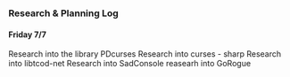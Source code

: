 ### Research & Planning Log
#### Friday 7/7
Research into the library PDcurses
Research into curses - sharp
Research into libtcod-net
Research into SadConsole
reasearh into GoRogue